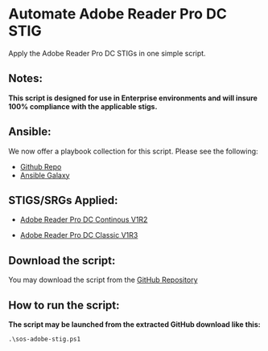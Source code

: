 
# Automate Adobe Reader Pro DC STIG

Apply the Adobe Reader Pro DC STIGs in one simple script.

## Notes:

**This script is designed for use in Enterprise environments and will insure 100% compliance with the applicable stigs.**

## Ansible:
We now offer a playbook collection for this script. Please see the following:
- [Github Repo](https://github.com/simeononsecurity/Windows_STIG_Ansible)
- [Ansible Galaxy](https://galaxy.ansible.com/simeononsecurity/windows_stigs)

## STIGS/SRGs Applied:

- [Adobe Reader Pro DC Continous V1R2](https://dl.dod.cyber.mil/wp-content/uploads/stigs/zip/U_Adobe_Acrobat_Pro_DC_Classic_V1R3_STIG.zip)

- [Adobe Reader Pro DC Classic V1R3](https://dl.dod.cyber.mil/wp-content/uploads/stigs/zip/U_Adobe_Acrobat_Pro_DC_Continuous_V1R2_STIG.zip)

## Download the script:

You may download the script from the [GitHub Repository](https://github.com/simeononsecurity/Adobe-Reader-DC-STIG-Script)

## How to run the script:

**The script may be launched from the extracted GitHub download like this:**

```
.\sos-adobe-stig.ps1
```

